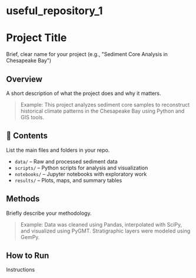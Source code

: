 # useful_repository_1
# Project Title
Brief, clear name for your project (e.g., "Sediment Core Analysis in Chesapeake Bay")

## Overview
A short description of what the project does and why it matters.
> Example: This project analyzes sediment core samples to reconstruct historical climate patterns in the Chesapeake Bay using Python and GIS tools.

## 📁 Contents
List the main files and folders in your repo.
- `data/` – Raw and processed sediment data
- `scripts/` – Python scripts for analysis and visualization
- `notebooks/` – Jupyter notebooks with exploratory work
- `results/` – Plots, maps, and summary tables

## Methods
Briefly describe your methodology.
> Example: Data was cleaned using Pandas, interpolated with SciPy, and visualized using PyGMT. Stratigraphic layers were modeled using GemPy.

## How to Run
Instructions
